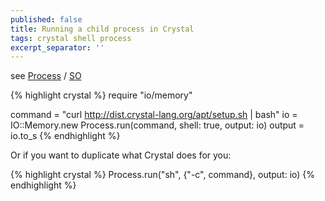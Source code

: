 ```yaml
---
published: false
title: Running a child process in Crystal
tags: crystal shell process
excerpt_separator: ''
---
```

see [Process](https://crystal-lang.org/api/0.35.1/Process.html) / [SO](https://stackoverflow.com/a/35490899)

{% highlight crystal %}
require "io/memory"

command = "curl http://dist.crystal-lang.org/apt/setup.sh | bash"
io = IO::Memory.new
Process.run(command, shell: true, output: io)
output = io.to_s
{% endhighlight %}

Or if you want to duplicate what Crystal does for you:

{% highlight crystal %}
Process.run("sh", {"-c", command}, output: io)
{% endhighlight %}
